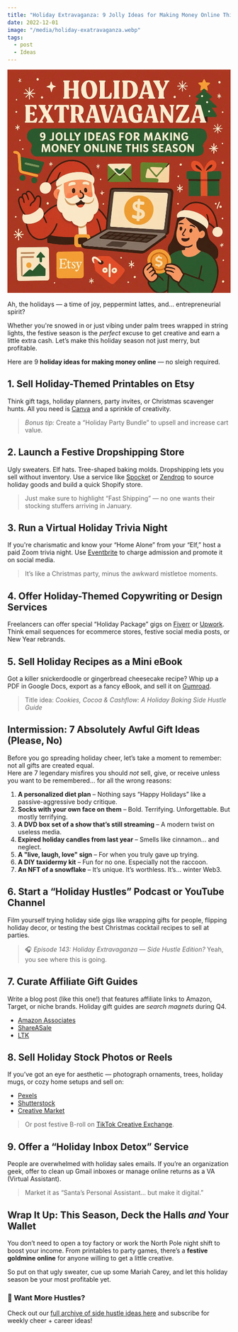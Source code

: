 ```yaml
---
title: "Holiday Extravaganza: 9 Jolly Ideas for Making Money Online This Season"
date: 2022-12-01
image: "/media/holiday-exatravaganza.webp"
tags:
  - post
  - Ideas
---
```


![Holiday Extravaganza: 9 Jolly Ideas for Making Money Online This Season](/media/holiday-exatravaganza.webp)

Ah, the holidays — a time of joy, peppermint lattes, and… entrepreneurial spirit?

Whether you're snowed in or just vibing under palm trees wrapped in string lights, the festive season is the *perfect* excuse to get creative and earn a little extra cash. Let’s make this holiday season not just merry, but profitable.

Here are 9 **holiday ideas for making money online** — no sleigh required.



## 1. Sell Holiday-Themed Printables on Etsy

Think gift tags, holiday planners, party invites, or Christmas scavenger hunts.
All you need is [Canva](https://www.canva.com/) and a sprinkle of creativity.

> *Bonus tip:* Create a “Holiday Party Bundle” to upsell and increase cart value.



## 2. Launch a Festive Dropshipping Store

Ugly sweaters. Elf hats. Tree-shaped baking molds. Dropshipping lets you sell without inventory.
Use a service like [Spocket](https://spocket.co/) or [Zendrop](https://www.zendrop.com/) to source holiday goods and build a quick Shopify store.

> Just make sure to highlight “Fast Shipping” — no one wants their stocking stuffers arriving in January.



## 3. Run a Virtual Holiday Trivia Night

If you're charismatic and know your “Home Alone” from your “Elf,” host a paid Zoom trivia night.
Use [Eventbrite](https://www.eventbrite.com/) to charge admission and promote it on social media.

> It’s like a Christmas party, minus the awkward mistletoe moments.


## 4. Offer Holiday-Themed Copywriting or Design Services

Freelancers can offer special “Holiday Package” gigs on [Fiverr](https://www.fiverr.com/) or [Upwork](https://www.upwork.com/).
Think email sequences for ecommerce stores, festive social media posts, or New Year rebrands.



## 5. Sell Holiday Recipes as a Mini eBook

Got a killer snickerdoodle or gingerbread cheesecake recipe?
Whip up a PDF in Google Docs, export as a fancy eBook, and sell it on [Gumroad](https://gumroad.com/).

> Title idea: *Cookies, Cocoa & Cashflow: A Holiday Baking Side Hustle Guide*

## Intermission: 7 Absolutely Awful Gift Ideas (Please, No)

Before you go spreading holiday cheer, let’s take a moment to remember: not all gifts are created equal.  
Here are 7 legendary misfires you should *not* sell, give, or receive unless you want to be remembered… for all the wrong reasons:

1. **A personalized diet plan** – Nothing says “Happy Holidays” like a passive-aggressive body critique.
2. **Socks with your own face on them** – Bold. Terrifying. Unforgettable. But mostly terrifying.
3. **A DVD box set of a show that’s still streaming** – A modern twist on useless media.
4. **Expired holiday candles from last year** – Smells like cinnamon… and neglect.
5. **A "live, laugh, love" sign** – For when you truly gave up trying.
6. **A DIY taxidermy kit** – Fun for no one. Especially not the raccoon.
7. **An NFT of a snowflake** – It’s unique. It’s worthless. It’s... winter Web3.

## 6. Start a “Holiday Hustles” Podcast or YouTube Channel

Film yourself trying holiday side gigs like wrapping gifts for people, flipping holiday decor, or testing the best Christmas cocktail recipes to sell at parties.

> 🎧 *Episode 143: Holiday Extravaganza — Side Hustle Edition?*
> Yeah, you see where this is going.



## 7. Curate Affiliate Gift Guides

Write a blog post (like this one!) that features affiliate links to Amazon, Target, or niche brands.
Holiday gift guides are *search magnets* during Q4.

* [Amazon Associates](https://affiliate-program.amazon.com/)
* [ShareASale](https://www.shareasale.com/)
* [LTK](https://company.shopltk.com/)


## 8. Sell Holiday Stock Photos or Reels

If you’ve got an eye for aesthetic — photograph ornaments, trees, holiday mugs, or cozy home setups and sell on:

* [Pexels](https://www.pexels.com/)
* [Shutterstock](https://submit.shutterstock.com/)
* [Creative Market](https://creativemarket.com/)

> Or post festive B-roll on [TikTok Creative Exchange](https://ads.tiktok.com/business/creativecenter/creatorexchange/).



## 9. Offer a “Holiday Inbox Detox” Service

People are overwhelmed with holiday sales emails.
If you’re an organization geek, offer to clean up Gmail inboxes or manage online returns as a VA (Virtual Assistant).

> Market it as “Santa’s Personal Assistant… but make it digital.”


## Wrap It Up: This Season, Deck the Halls *and* Your Wallet

You don’t need to open a toy factory or work the North Pole night shift to boost your income.
From printables to party games, there’s a **festive goldmine online** for anyone willing to get a little creative.

So put on that ugly sweater, cue up some Mariah Carey, and let this holiday season be your most profitable yet.


### 📌 Want More Hustles?

Check out our [full archive of side hustle ideas here](https://supertotallyawesome.com/tags/make-money-online/) and subscribe for weekly cheer + career ideas!